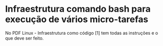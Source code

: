 # Infraestrutura comando bash para execução de vários micro-tarefas

No PDF Linux - Infraestrutura como código [1] tem todas as instruções e 
o que deve ser feito.


